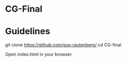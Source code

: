 # CG-Final

# Guidelines
git clone https://github.com/gus-rautenberg/
cd CG-final

Open index.html in your browser.
